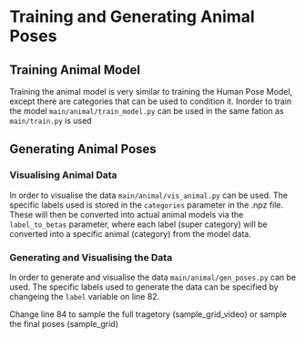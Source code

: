 # Training and Generating Animal Poses

## Training Animal Model

Training the animal model is very similar to training the Human Pose Model, except there are categories that can be used to condition it.
Inorder to train the model `main/animal/train_model.py` can be used in the same fation as `main/train.py` is used

## Generating Animal Poses

### Visualising Animal Data

In order to visualise the data `main/animal/vis_animal.py` can be used.
The specific labels used is stored in the `categories` parameter in the .npz file.
These will then be converted into actual animal models via the `label_to_betas` parameter, where each label (super category) will be converted into a specific animal (category) from the model data.

### Generating and Visualising the Data

In order to generate and visualise the data `main/animal/gen_poses.py` can be used.
The specific labels used to generate the data can be specified by changeing the `label` variable on line 82.

Change line 84 to sample the full tragetory (sample_grid_video) or sample the final poses (sample_grid)



